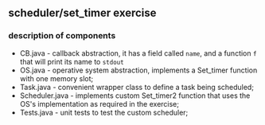 ## scheduler/set_timer exercise

### description of components

* CB.java - callback abstraction, it has a field called `name`, and a function `f` that will print its name to `stdout`
* OS.java - operative system abstraction, implements a Set_timer function with one memory slot;
* Task.java - convenient wrapper class to define a task being scheduled;
* Scheduler.java - implements custom Set_timer2 function that uses the OS's implementation as required in the exercise;
* Tests.java - unit tests to test the custom scheduler;
 
 